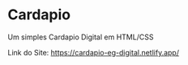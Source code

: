 # Cardapio
Um simples Cardapio Digital em HTML/CSS

Link do Site: https://cardapio-eg-digital.netlify.app/
